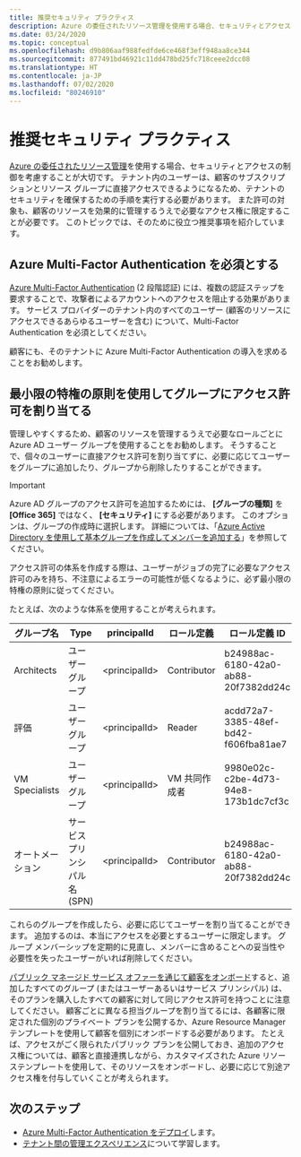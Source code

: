 ```yaml
---
title: 推奨セキュリティ プラクティス
description: Azure の委任されたリソース管理を使用する場合、セキュリティとアクセスの制御を考慮することが大切です。
ms.date: 03/24/2020
ms.topic: conceptual
ms.openlocfilehash: d9b806aaf988fedfde6ce468f3eff948aa8ce344
ms.sourcegitcommit: 877491bd46921c11dd478bd25fc718ceee2dcc08
ms.translationtype: HT
ms.contentlocale: ja-JP
ms.lasthandoff: 07/02/2020
ms.locfileid: "80246910"
---
```

# <a name="recommended-security-practices"></a>推奨セキュリティ プラクティス

[Azure の委任されたリソース管理](azure-delegated-resource-management.md)を使用する場合、セキュリティとアクセスの制御を考慮することが大切です。 テナント内のユーザーは、顧客のサブスクリプションとリソース グループに直接アクセスできるようになるため、テナントのセキュリティを確保するための手順を実行する必要があります。 また許可の対象も、顧客のリソースを効果的に管理するうえで必要なアクセス権に限定することが必要です。 このトピックでは、そのために役立つ推奨事項を紹介しています。

## <a name="require-azure-multi-factor-authentication"></a>Azure Multi-Factor Authentication を必須とする

[Azure Multi-Factor Authentication](../../active-directory/authentication/concept-mfa-howitworks.md) (2 段階認証) には、複数の認証ステップを要求することで、攻撃者によるアカウントへのアクセスを阻止する効果があります。 サービス プロバイダーのテナント内のすべてのユーザー (顧客のリソースにアクセスできるあらゆるユーザーを含む) について、Multi-Factor Authentication を必須としてください。

顧客にも、そのテナントに Azure Multi-Factor Authentication の導入を求めることをお勧めします。

## <a name="assign-permissions-to-groups-using-the-principle-of-least-privilege"></a>最小限の特権の原則を使用してグループにアクセス許可を割り当てる

管理しやすくするため、顧客のリソースを管理するうえで必要なロールごとに Azure AD ユーザー グループを使用することをお勧めします。 そうすることで、個々のユーザーに直接アクセス許可を割り当てずに、必要に応じてユーザーをグループに追加したり、グループから削除したりすることができます。

> [!IMPORTANT]
> Azure AD グループのアクセス許可を追加するためには、 **[グループの種類]** を **[Office 365]** ではなく、 **[セキュリティ]** にする必要があります。 このオプションは、グループの作成時に選択します。 詳細については、「[Azure Active Directory を使用して基本グループを作成してメンバーを追加する](../../active-directory/fundamentals/active-directory-groups-create-azure-portal.md)」を参照してください。

アクセス許可の体系を作成する際は、ユーザーがジョブの完了に必要なアクセス許可のみを持ち、不注意によるエラーの可能性が低くなるように、必ず最小限の特権の原則に従ってください。

たとえば、次のような体系を使用することが考えられます。

|グループ名  |Type  |principalId  |ロール定義  |ロール定義 ID  |
|---------|---------|---------|---------|---------|
|Architects     |ユーザー グループ         |\<principalId\>         |Contributor         |b24988ac-6180-42a0-ab88-20f7382dd24c  |
|評価     |ユーザー グループ         |\<principalId\>         |Reader         |acdd72a7-3385-48ef-bd42-f606fba81ae7  |
|VM Specialists     |ユーザー グループ         |\<principalId\>         |VM 共同作成者         |9980e02c-c2be-4d73-94e8-173b1dc7cf3c  |
|オートメーション     |サービス プリンシパル名 (SPN)         |\<principalId\>         |Contributor         |b24988ac-6180-42a0-ab88-20f7382dd24c  |

これらのグループを作成したら、必要に応じてユーザーを割り当てることができます。 追加するのは、本当にアクセスを必要とするユーザーに限定します。 グループ メンバーシップを定期的に見直し、メンバーに含めることへの妥当性や必要性を失ったユーザーがいれば削除してください。

[パブリック マネージド サービス オファーを通じて顧客をオンボード](../how-to/publish-managed-services-offers.md)すると、追加したすべてのグループ (またはユーザーあるいはサービス プリンシパル) は、そのプランを購入したすべての顧客に対して同じアクセス許可を持つことに注意してください。 顧客ごとに異なる担当グループを割り当てるには、各顧客に限定された個別のプライベート プランを公開するか、Azure Resource Manager テンプレートを使用して顧客を個別にオンボードする必要があります。 たとえば、アクセスがごく限られたパブリック プランを公開しておき、追加のアクセス権については、顧客と直接連携しながら、カスタマイズされた Azure リソーステンプレートを使用して、そのリソースをオンボードし、必要に応じて別途アクセス権を付与していくことが考えられます。


## <a name="next-steps"></a>次のステップ

- [Azure Multi-Factor Authentication をデプロイ](../../active-directory/authentication/howto-mfa-getstarted.md)します。
- [テナント間の管理エクスペリエンス](cross-tenant-management-experience.md)について学習します。
